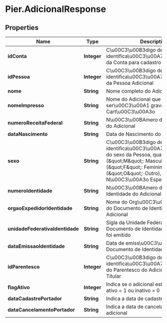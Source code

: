 # Pier.AdicionalResponse

## Properties
Name | Type | Description | Notes
------------ | ------------- | ------------- | -------------
**idConta** | **Integer** | C\u00C3\u00B3digo de identifica\u00C3\u00A7\u00C3\u00A3o da Conta para cadastro do Adicional | [optional] 
**idPessoa** | **Integer** | C\u00C3\u00B3digo de identifica\u00C3\u00A7\u00C3\u00A3o da Pessoa Adicional | [optional] 
**nome** | **String** | Nome completo do Adicional | [optional] 
**nomeImpresso** | **String** | Nome do Adicional que ser\u00C3\u00A1 gravado no Cart\u00C3\u00A3o | [optional] 
**numeroReceitaFederal** | **String** | N\u00C3\u00BAmero do CPF ou CNPJ do Adicional | [optional] 
**dataNascimento** | **String** | Data de Nascimento do Adicional | [optional] 
**sexo** | **String** | C\u00C3\u00B3digo de identifica\u00C3\u00A7\u00C3\u00A3o do sexo da Pessoa, quando PF, sendo: (\&quot;M\&quot;: Masculino), (\&quot;F\&quot;: Feminino), (\&quot;O\&quot;: Outro), (\&quot;N\&quot;: N\u00C3\u00A3o Especificado). | [optional] 
**numeroIdentidade** | **String** | N\u00C3\u00BAmero do Documento de Identidade do Adicional | [optional] 
**orgaoExpedidorIdentidade** | **String** | Nome do Org\u00C3\u00A3o Emissor do Documento de Identidade do Adicional | [optional] 
**unidadeFederativaIdentidade** | **String** | Sigla da Unidade Federativa onde o Documento de Identidade do Adicional foi emitido | [optional] 
**dataEmissaoIdentidade** | **String** | Data de emiss\u00C3\u00A3o do Documento de Identidade do Adicional | [optional] 
**idParentesco** | **Integer** | C\u00C3\u00B3digo de identifica\u00C3\u00A7\u00C3\u00A3o do Parentesco do Adicional com o Titular | [optional] 
**flagAtivo** | **Integer** | Indica se o adicional est\u00C3\u00A1 ativo = 1 ou inativo = 0 | [optional] 
**dataCadastroPortador** | **String** | Indica a data de cadastro do adicional | [optional] 
**dataCancelamentoPortador** | **String** | Indica a data de cancelamento do adicional | [optional] 


